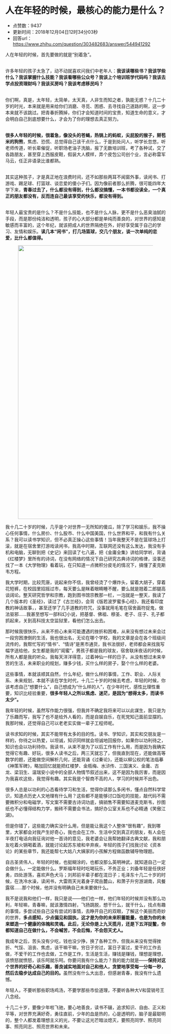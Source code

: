 # 人在年轻的时候，最核心的能力是什么？
- 点赞数：9437
- 更新时间：2018年12月04日12时34分03秒
- 回答url：https://www.zhihu.com/question/303482683/answer/544941292
<body>
 <p data-pid="HZYqpyvS">人在年轻的时候，首先要做的就是“别着急”。</p>
 <p data-pid="2-G_DYAV"><br>
  许多年轻的孩子太急了，动不动就喜欢问我们中老年人：<b>我该读哪些书？我该学些什么？我该掌握什么技能？我该看哪些公众号？我该上个培训班学代码吗？我该去学点投资理财吗？我该买房吗？我该考虑移民吗？</b></p>
 <p data-pid="YXe7pUSa"><br>
  你们啊，真是，太年轻，太简单，太天真，人非生而知之者，孰能无惑？十几二十岁的时光，本来就是用来给你们消磨、寻觅、困惑、去寻找自己道路的啊，这一步本来就不该跳过。把青春折腾掉，你们才会知道时间的宝贵，知道生命的意义，才会明白自己到底想要什么，才会为了你的理想去真正努力。</p>
 <p data-pid="U3D72Qa6"><br><b>很多人年轻的时候，很着急，像没头的苍蝇，热锅上的蚂蚁，尖屁股的猴子，掰苞米的狗熊</b>，焦虑、恐慌、总觉得自己该干点什么，于是到处问人，听学长忽悠，听老师传道，听长辈催促，听职场老油子洗脑，报了无数培训班，考了各种试，交了各路朋友，甚至穿上西服皮鞋，假装大人模样，弄个皮包公司创个业，言必称雷军马云，任正非语录比谁都熟。</p>
 <p data-pid="DNG-xwHp"><br>
  其实这种孩子，才是真正地在浪费时间，还不如那些两耳不闻窗外事，读闲书、打游戏、踢足球、打篮球、谈恋爱的傻小子们。因为像前者那么折腾，很可能四年大学下来，<b>青春过去了，什么都没有得到，什么都没搞懂，一本书都没读全，一个真正的朋友都没有，反而连自己最该享受的快乐，都没有得到。</b></p>
 <p data-pid="UWf86dcs"><br>
  年轻人最宝贵的是什么？不是什么技能，也不是什么人脉，更不是什么恶臭油腻的手段，而是那份纯洁和透明，孩子的心大部分都是单纯而善良的，对世界的感知是敏感而丰富的，这个年纪，就该把成人的世界隔绝在外，好好享受属于自己的学习、友情和娱乐。<b>读几本“闲书”，打几场篮球，交几个朋友，谈一次单纯的恋爱，比什么都值得。</b></p>
 <figure data-size="normal">
  <img src="https://picx.zhimg.com/50/v2-2f47d7a46517ae1d6290b9e99a5c2901_720w.jpg?source=1940ef5c" data-rawwidth="859" data-rawheight="566" data-size="normal" data-caption="" data-original-token="v2-715ce4563f9e77c2c15f83292c9e2013" data-default-watermark-src="https://picx.zhimg.com/50/v2-05797196ea4854f8dc781b66aae1596a_720w.jpg?source=1940ef5c" class="origin_image zh-lightbox-thumb" width="859" data-original="https://picx.zhimg.com/v2-2f47d7a46517ae1d6290b9e99a5c2901_r.jpg?source=1940ef5c">
 </figure>
 <p data-pid="p36pxQzW">我十几二十岁的时候，几乎是个对世界一无所知的傻瓜，除了学习和娱乐，我不操心任何事情，什么房价、什么股市、什么中国美国，什么世界和平，和我有什么关系？我可以读书学知识，但不必真正操心这些事情！当年我整天不是在篮球场上打滚，就是在宿舍里打游戏读闲书，我高中时期，互联网还没有这么发达，我没有手机和电脑，无聊到把《史记》来回读了七八遍，把《金庸全集》讲给同学听，背诵《红楼梦》里所有的诗词，在没有网络的情况下自己研究古典诗词的格律，没事还找了一本《大学物理》看着玩，在只知道一点微积分皮毛的情况下，搞懂了麦克斯韦方程。</p>
 <p data-pid="LkZQNvF2">我大学时期，比较荒唐，说起来你不信，我曾经烫了个爆炸头，留着大胡子，穿着花短裤，在校园里招摇过市，每天要么是眯着眼睛睡不醒，要么就是翘着二郎腿高谈阔论。整天研究哲学和宗教，跑到图书馆宗教那一栏，一泡就是一整天，我读了几个版本的《圣经》，读过了《古兰经》，会背《版若波罗蜜多心经》，我还看印度教的神话故事，，甚至还学了几手道教的符咒，没事就用毛笔在宿舍画符捉鬼，做法驱邪......我甚至想写一部科幻小说，把基督、佛祖、穆圣、老子、庄子、孔子都抓起来，关到高科技太空监狱里，看他们怎么出去。</p>
 <p data-pid="bby7JvGe">那时候我很快乐，从来不担心未来可能遭遇的挫折和困难，从来没有想过未来会过一段穷困潦倒的生活，我也很出名，无论在哪个学校，我的文章是会在各个班级间流传的，我帮忙写的“情书”、“情诗”是黑市通货，我书法很好，老师都会来找我写幅字送给他，女生都是我的“闺蜜”，男孩子都是我的球友，宿舍联床夜话的时候，所有人都是我的听众。我每天洋洋得意，过着神仙一样的日子。从没有想过未来辛苦的生活，未来职业的规划，赚多少钱，买什么样的房子，娶个什么样的老婆。</p>
 <p data-pid="jAj8wFFk">这些事情，本就该顺其自然，什么年纪，做什么样的事情，工作、职业、人际关系、未来规划，本就不该在学生时代，十几二十岁的时候去考虑，年轻的时候，你该考虑自己“想要什么”，自己想成为“什么样的人”，在少年时代，感性比理性重要，知识比经验重要，<b>很多年轻人之所以焦虑、迷茫，是因为“想得太多，而读书太少”。</b></p>
 <p data-pid="GJiesBcF">我年轻的时候，虽然写作能力很强，但我并不确定我将来可以以此谋生，我只是为了乐趣而写，我写了也不是给外人看的，而是自娱自乐，在死党知己面前显摆的。我那时候，还觉得自己可以老老实实做一辈子工程师呢。</p>
 <p data-pid="j84-5X6Y">读书求知的时候，其实不能带有太多的目的性。读书、学知识，其实和交朋友是一样的，你待之以热爱，以坦诚，知识同样就会坦诚地回报你，如果你以功利待之，知识也会以功利待你。我读书，从来不是为了以后工作有什么用，而是因为我确实觉得它有趣、好玩，很多人读书之后，两三天就忘了，但我直到现在，还能做高等数学的题，还能做空间解析几何，还能背诵《过秦论》，还能以柳公权的笔法临摹《神策军碑》，略加回忆就能把红楼梦、金瓶梅、水浒传、三国演义、金庸、古龙、梁羽生、温瑞安小说中的全部人物情节叙述出来，这不是因为我厉害，而是因为我喜欢这些，我觉得有趣。其实我是个智商不高的人，学习的时候并不出色。</p>
 <p data-pid="pVR0yx0Z">很多人总是以功利的心态看待学习和生活，觉得你读那么多闲书，懂点自然科学常识，知道点历史人文地理有什么用？这些都不是能够讨口饭吃的技能，敲代码不需要微积分和电磁学，写文案不需要古诗词功底，搞销售不需要知道麦克斯韦，抄图纸也不必懂得结构力学，搬砖不需要会书法，搞好办公室关系也不必精通《笑傲江湖》。</p>
 <p data-pid="119-I0BW">但是你错了，这些能力确实没什么用，但是能让我这个人整体“很有趣”，我到哪里，大家都会对我产生好奇心，我也会在工作、生活中交到真正的朋友，有人会在半夜打电话向我征询对他一首诗的意见，我老婆会让我帮她翻译古典文献，我和朋友吃着火锅喝着酒，就能讨论起苏东坡和辛弃疾，年轻的孩子们找我讨论《资本论》的某些章节，我还能帮七大姑八大姨家的小孩解方程做函数辅导物理题。</p>
 <p data-pid="QtyqkGIU">自古圣贤伟人，年轻的时候，也挺糊涂的，也都没那么英明神武，就知道自己一定会做什么，一定能做什么。罗斯福年轻时吃喝玩乐，不务正业；刘备年轻是任侠好勇，四处游荡，喜欢声色犬马；刘邦前半辈子都在混日子；毛泽东十几二十岁的时候，在洗冷水澡，读闲书，大雷雨天光着身子爬岳麓山，和萧子升穷游湖南，风餐露宿......那个时候，他并没有明确自己未来要做什么。</p>
 <p data-pid="yZcTyJmL">我不是说我和他们一样，我只是说——他们也一样，他们年轻的时候并没有那么功利，年轻嘛，青春嘛，就该激情四射，飞扬跳脱，想干什么，就干什么，找点有趣的事情，多尝试些自己没有尝试的事情，去睁开自己的双眼，了解这个美丽而奇妙的世界，<b>多点感知，少点偏见和固执，这才是为你的未来积蓄能量，也是为你的未来塑造一个健康的体魄和灵魂。此后，无论你是上九天揽月，还是下五洋捉鳖，你都知道自己在做什么，不会喊苦，不会后悔，不会怨天尤人。</b></p>
 <p data-pid="RICv3svt">我成年之后，苦头没有少吃，钱也没少挣，换了各种工作，但我从来没有觉得挫折、气馁、沮丧、焦虑，该干嘛干嘛，穷日子穷过，富日子富过，爱干的工作去做，不爱干的工作也去做，工作是工作，生活是生活，赚钱是赚钱，理想是理想，该愤怒就愤怒，该乐呵就乐呵。你要问我有什么能力？我的能力就是——<b>保持对这个世界的好奇心和乐趣，善良诚实地面对自己和他人，贪婪地享受每一分每一秒，然后去稳步达成自己的目的。</b>虽然没有什么大出息，但感谢青春，我没有什么遗憾。</p>
 <p data-pid="nnXtjk_C">年轻人，不要听那些职场鸡汤，不要学那些市侩道理，不要听各种大V和营销号王八念经。</p>
 <p data-pid="1XIj50sG">十几二十岁，要像少年啦飞驰，要心地善良，读书不辍，追求知识、自由、正义和平等，对世界充满好奇，勇往直前，少年的血是热的，心是透明的，脑子是最聪明的，整个人都发着理想主义的光，不要让这光芒暗淡熄灭，要照亮同学、照亮同事、照亮同志、照亮世界和未来。</p>
</body>